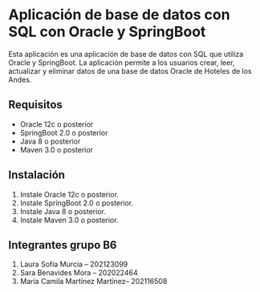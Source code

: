 # Aplicación de base de datos con SQL con Oracle y SpringBoot
Esta aplicación es una aplicación de base de datos con SQL que utiliza Oracle y SpringBoot. La aplicación permite a los usuarios crear, leer, actualizar y eliminar datos de una base de datos Oracle de Hoteles de los Andes.
## Requisitos
* Oracle 12c o posterior
* SpringBoot 2.0 o posterior
* Java 8 o posterior
* Maven 3.0 o posterior
## Instalación
1. Instale Oracle 12c o posterior.
2. Instale SpringBoot 2.0 o posterior.
3. Instale Java 8 o posterior.
4. Instale Maven 3.0 o posterior.
## Integrantes grupo B6
1. Laura Sofia Murcia – 202123099
2. Sara Benavides Mora – 202022464
3. María Camila Martínez Martínez– 202116508

